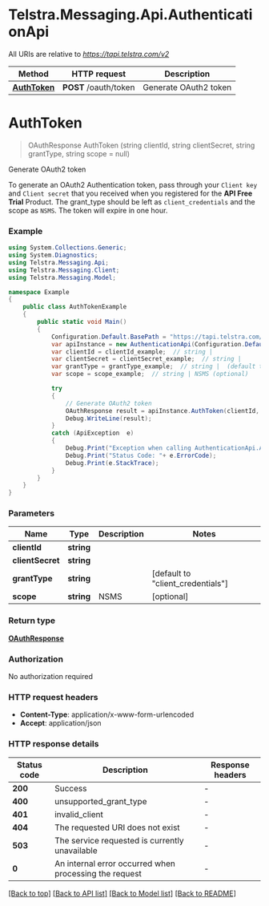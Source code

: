 # Telstra.Messaging.Api.AuthenticationApi

All URIs are relative to *https://tapi.telstra.com/v2*

Method | HTTP request | Description
------------- | ------------- | -------------
[**AuthToken**](AuthenticationApi.md#authtoken) | **POST** /oauth/token | Generate OAuth2 token


<a name="authtoken"></a>
# **AuthToken**
> OAuthResponse AuthToken (string clientId, string clientSecret, string grantType, string scope = null)

Generate OAuth2 token

To generate an OAuth2 Authentication token, pass through your `Client key` and `Client secret` that you received when you registered for the **API Free Trial** Product.  The grant_type should be left as `client_credentials` and the scope as `NSMS`.  The token will expire in one hour. 

### Example
```csharp
using System.Collections.Generic;
using System.Diagnostics;
using Telstra.Messaging.Api;
using Telstra.Messaging.Client;
using Telstra.Messaging.Model;

namespace Example
{
    public class AuthTokenExample
    {
        public static void Main()
        {
            Configuration.Default.BasePath = "https://tapi.telstra.com/v2";
            var apiInstance = new AuthenticationApi(Configuration.Default);
            var clientId = clientId_example;  // string | 
            var clientSecret = clientSecret_example;  // string | 
            var grantType = grantType_example;  // string |  (default to "client_credentials")
            var scope = scope_example;  // string | NSMS (optional) 

            try
            {
                // Generate OAuth2 token
                OAuthResponse result = apiInstance.AuthToken(clientId, clientSecret, grantType, scope);
                Debug.WriteLine(result);
            }
            catch (ApiException  e)
            {
                Debug.Print("Exception when calling AuthenticationApi.AuthToken: " + e.Message );
                Debug.Print("Status Code: "+ e.ErrorCode);
                Debug.Print(e.StackTrace);
            }
        }
    }
}
```

### Parameters

Name | Type | Description  | Notes
------------- | ------------- | ------------- | -------------
 **clientId** | **string**|  | 
 **clientSecret** | **string**|  | 
 **grantType** | **string**|  | [default to &quot;client_credentials&quot;]
 **scope** | **string**| NSMS | [optional] 

### Return type

[**OAuthResponse**](OAuthResponse.md)

### Authorization

No authorization required

### HTTP request headers

 - **Content-Type**: application/x-www-form-urlencoded
 - **Accept**: application/json

### HTTP response details
| Status code | Description | Response headers |
|-------------|-------------|------------------|
| **200** | Success |  -  |
| **400** | unsupported_grant_type |  -  |
| **401** | invalid_client |  -  |
| **404** | The requested URI does not exist |  -  |
| **503** | The service requested is currently unavailable |  -  |
| **0** | An internal error occurred when processing the request |  -  |

[[Back to top]](#) [[Back to API list]](../README.md#documentation-for-api-endpoints) [[Back to Model list]](../README.md#documentation-for-models) [[Back to README]](../README.md)

